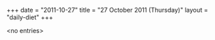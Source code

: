 +++
date = "2011-10-27"
title = "27 October 2011 (Thursday)"
layout = "daily-diet"
+++


\<no entries\>
